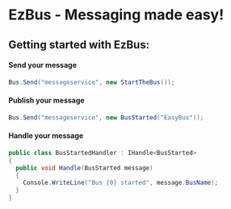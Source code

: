 EzBus - Messaging made easy!
===============================

Getting started with EzBus: 
-------------------------------

#### Send your message

```C#
Bus.Send("messageservice", new StartTheBus());
```

#### Publish your message

```C#
Bus.Send("messageservice", new BusStarted("EasyBus"));
```

#### Handle your message

```C#
public class BusStartedHandler : IHandle<BusStarted> 
{
  public void Handle(BusStarted message)
  {
    Console.WriteLine("Bus {0} started", message.BusName);
  }
}
```

